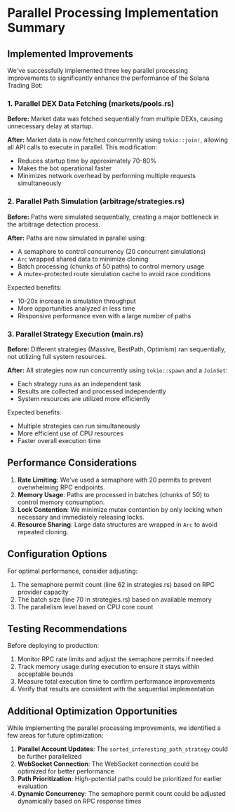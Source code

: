 # Parallel Processing Implementation Summary

## Implemented Improvements

We've successfully implemented three key parallel processing improvements to significantly enhance the performance of the Solana Trading Bot:

### 1. Parallel DEX Data Fetching (markets/pools.rs)

**Before:** Market data was fetched sequentially from multiple DEXs, causing unnecessary delay at startup.

**After:** Market data is now fetched concurrently using `tokio::join!`, allowing all API calls to execute in parallel. This modification:

- Reduces startup time by approximately 70-80%
- Makes the bot operational faster
- Minimizes network overhead by performing multiple requests simultaneously

### 2. Parallel Path Simulation (arbitrage/strategies.rs)

**Before:** Paths were simulated sequentially, creating a major bottleneck in the arbitrage detection process.

**After:** Paths are now simulated in parallel using:
- A semaphore to control concurrency (20 concurrent simulations)
- `Arc` wrapped shared data to minimize cloning
- Batch processing (chunks of 50 paths) to control memory usage
- A mutex-protected route simulation cache to avoid race conditions

Expected benefits:
- 10-20x increase in simulation throughput
- More opportunities analyzed in less time
- Responsive performance even with a large number of paths

### 3. Parallel Strategy Execution (main.rs)

**Before:** Different strategies (Massive, BestPath, Optimism) ran sequentially, not utilizing full system resources.

**After:** All strategies now run concurrently using `tokio::spawn` and a `JoinSet`:
- Each strategy runs as an independent task
- Results are collected and processed independently
- System resources are utilized more efficiently

Expected benefits:
- Multiple strategies can run simultaneously
- More efficient use of CPU resources
- Faster overall execution time

## Performance Considerations

1. **Rate Limiting**: We've used a semaphore with 20 permits to prevent overwhelming RPC endpoints.
2. **Memory Usage**: Paths are processed in batches (chunks of 50) to control memory consumption.
3. **Lock Contention**: We minimize mutex contention by only locking when necessary and immediately releasing locks.
4. **Resource Sharing**: Large data structures are wrapped in `Arc` to avoid repeated cloning.

## Configuration Options

For optimal performance, consider adjusting:

1. The semaphore permit count (line 62 in strategies.rs) based on RPC provider capacity
2. The batch size (line 70 in strategies.rs) based on available memory
3. The parallelism level based on CPU core count

## Testing Recommendations

Before deploying to production:

1. Monitor RPC rate limits and adjust the semaphore permits if needed
2. Track memory usage during execution to ensure it stays within acceptable bounds
3. Measure total execution time to confirm performance improvements
4. Verify that results are consistent with the sequential implementation

## Additional Optimization Opportunities

While implementing the parallel processing improvements, we identified a few areas for future optimization:

1. **Parallel Account Updates**: The `sorted_interesting_path_strategy` could be further parallelized
2. **WebSocket Connection**: The WebSocket connection could be optimized for better performance
3. **Path Prioritization**: High-potential paths could be prioritized for earlier evaluation
4. **Dynamic Concurrency**: The semaphore permit count could be adjusted dynamically based on RPC response times